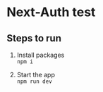 # Next-Auth test

## Steps to run

1. Install packages  
   `npm i`

2. Start the app  
   `npm run dev`
